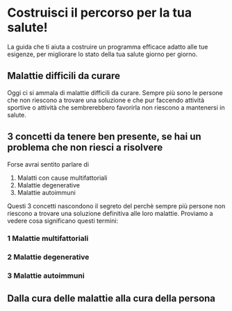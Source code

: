 # Costruisci il percorso per la tua salute! 

La guida che ti aiuta a costruire un programma efficace adatto alle tue esigenze, per migliorare lo stato della tua salute giorno per giorno.

## Malattie difficili da curare

Oggi ci si ammala di malattie difficili da curare. Sempre più sono le persone che non riescono a trovare una soluzione e che pur faccendo attività sportive o attività che sembrerebbero favorirla non riescono a mantenersi  in salute.

## 3 concetti da tenere ben presente, se hai un problema che non riesci a risolvere

Forse avrai sentito parlare di 

 1. Malatti con cause multifattoriali  
 2. Malattie degenerative 
 3. Malattie autoimmuni

Questi 3 concetti nascondono il segreto del perchè sempre più persone non riescono a trovare una soluzione definitiva alle loro malattie. 
Proviamo a vedere cosa significano questi termini:

### 1 Malattie multifattoriali

### 2 Malattie degenerative

### 3 Malattie autoimmuni



## Dalla cura delle malattie alla cura della persona



 
<!--stackedit_data:
eyJoaXN0b3J5IjpbMTE5MjQ5NzRdfQ==
-->